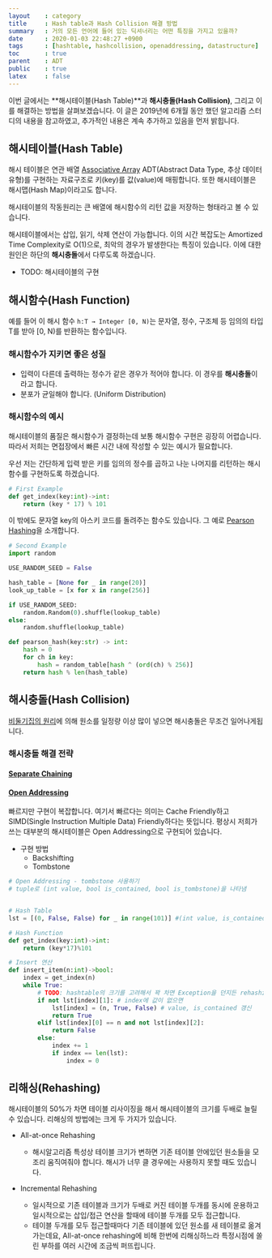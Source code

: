 ```yaml
---
layout    : category
title     : Hash table과 Hash Collision 해결 방법
summary   : 거의 모든 언어에 들어 있는 딕셔너리는 어떤 특징을 가지고 있을까?
date      : 2020-01-03 22:48:27 +0900
tags      : [hashtable, hashcollision, openaddressing, datastructure]
toc       : true
parent    : ADT
public    : true
latex     : false
---
```


이번 글에서는 **해시테이블(Hash Table)**과 **해시충돌(Hash Collision)**, 그리고 이를 해결하는 방법을 살펴보겠습니다. 이 글은 2019년에 6개월 동안 했던 알고리즘 스터디의 내용을 참고하였고, 추가적인 내용은 계속 추가하고 있음을 먼저 밝힙니다.

## 해시테이블(Hash Table)

해시 테이블은 연관 배열 [Associative Array](https://en.wikipedia.org/wiki/Associative_array) ADT(Abstract Data Type, 추상 데이터 유형)를 구현하는 자료구조로 키(key)를 값(value)에 매핑합니다. 또한 해시테이블은  해시맵(Hash Map)이라고도 합니다.

해시테이블의 작동원리는 큰 배열에 해시함수의 리턴 값을 저장하는 형태라고 볼 수 있습니다.

해시테이블에서는 삽입, 읽기, 삭제 연산이 가능합니다. 이의 시간 복잡도는 Amortized Time Complexity로 O(1)으로, 최악의 경우가 발생한다는 특징이 있습니다. 이에 대한 원인은 하단의 **해시충돌**에서 다루도록 하겠습니다.

- TODO: 해시테이블의 구현
 

## 해시함수(Hash Function)

예를 들어 이 해시 함수 `h:T → Integer [0, N)`는 
문자열, 정수, 구조체 등 임의의 타입 T를 받아 [0, N)를 반환하는 함수입니다.

### 해시함수가 지키면 좋은 성질

* 입력이 다른데 출력하는 정수가 같은 경우가 적어야 합니다. 이 경우를 **해시충돌**이라고 합니다.
* 분포가 균일해야 합니다. (Uniform Distribution)

### 해시함수의 예시

해시테이블의 품질은 해시함수가 결정하는데 보통 해시함수 구현은 굉장히 어렵습니다. 따라서 저희는 면접장에서 빠른 시간 내에 작성할 수 있는 예시가 필요합니다.

우선 저는 간단하게 입력 받은 키를 임의의 정수를 곱하고 나눈 나머지를 리턴하는 해시함수를 구현하도록 하겠습니다.

```python
# First Example
def get_index(key:int)->int:
    return (key * 17) % 101
```

이 밖에도 문자열 key의 아스키 코드를 돌려주는 함수도 있습니다. 그 예로 [Pearson Hashing](https://en.wikipedia.org/wiki/Pearson_hashing)을 소개합니다. 

```python
# Second Example
import random

USE_RANDOM_SEED = False

hash_table = [None for _ in range(20)]
look_up_table = [x for x in range(256)]

if USE_RANDOM_SEED:
    random.Random(0).shuffle(lookup_table)
else:
    random.shuffle(lookup_table)

def pearson_hash(key:str) -> int:
    hash = 0
    for ch in key:
        hash = random_table[hash ^ (ord(ch) % 256)]
    return hash % len(hash_table)
```

## 해시충돌(Hash Collision)

[비둘기집의 원리](https://en.wikipedia.org/wiki/Pigeonhole_principle)에 의해 원소를 일정량 이상 많이 넣으면 해시충돌은 무조건 일어나게됩니다.

### 해시충돌 해결 전략

#### [Separate Chaining](https://en.wikipedia.org/wiki/Hash_table#Separate_chaining_with_linked_lists)

#### [Open Addressing](https://en.wikipedia.org/wiki/Open_addressing)
빠르지만 구현이 복잡합니다. 여기서 빠르다는 의미는 Cache Friendly하고 SIMD(Single Instruction Multiple Data) Friendly하다는 뜻입니다. 평상시 저희가 쓰는 대부분의 해시테이블은 Open Addressing으로 구현되어 있습니다.

* 구현 방법
  - Backshifting
  - Tombstone


```python
# Open Addressing - tombstone 사용하기
# tuple로 (int value, bool is_contained, bool is_tombstone)을 나타냄


# Hash Table
lst = [(0, False, False) for _ in range(101)] #(int value, is_contained?, is_tombstone?)

# Hash Function
def get_index(key:int)->int:
    return (key*17)%101

# Insert 연산
def insert_item(n:int)->bool:
    index = get_index(n)
    while True:
        # TODO: hashtable의 크기를 고려해서 꽉 차면 Exception을 던지든 rehashing을 하든
        if not lst[index][1]: # index에 값이 없으면
            lst[index] = (n, True, False) # value, is_contained 갱신
            return True
        elif lst[index][0] == n and not lst[index][2]:
            return False
        else:
            index += 1
            if index == len(lst):
                index = 0
```

## 리해싱(Rehashing)

해시테이블의 50%가 차면 테이블 리사이징을 해서 해시테이블의 크기를 두배로 늘릴 수 있습니다.
리해싱의 방법에는 크게 두 가지가 있습니다.

* All-at-once Rehashing
  - 해시알고리즘 특성상 테이블 크기가 변하면 기존 테이블 안에있던 원소들을 모조리 움직여줘야 합니다. 해시가 너무 클 경우에는 사용하지 못할 때도 있습니다.

* Incremental Rehashing
  - 일시적으로 기존 테이블과 크기가 두배로 커진 테이블 두개를 동시에 운용하고 일시적으로는 삽입/접근 연산을 할때에 테이블 두개를 모두 접근합니다.
  - 테이블 두개를 모두 접근할때마다 기존 테이블에 있던 원소를 새 테이블로 옮겨가는데요, All-at-once rehashing에 비해 한번에 리해싱하느라 특정시점에 쏠린 부하를 여러 시간에 조금씩 퍼뜨립니다.

